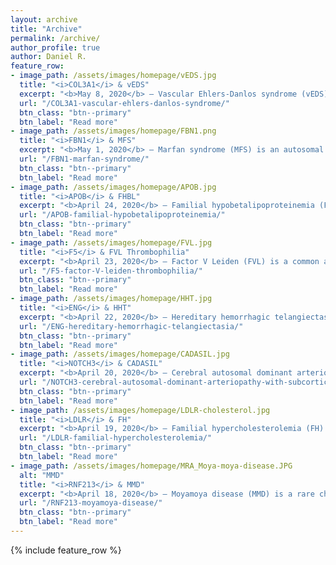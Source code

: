 ```yaml
---
layout: archive
title: "Archive"
permalink: /archive/
author_profile: true
author: Daniel R.
feature_row:
- image_path: /assets/images/homepage/vEDS.jpg
  title: "<i>COL3A1</i> & vEDS"
  excerpt: "<b>May 8, 2020</b> – Vascular Ehlers-Danlos syndrome (vEDS), also known as Ehlers-Danlos syndrome type IV, is a hereditary..."
  url: "/COL3A1-vascular-ehlers-danlos-syndrome/"
  btn_class: "btn--primary"
  btn_label: "Read more"
- image_path: /assets/images/homepage/FBN1.png
  title: "<i>FBN1</i> & MFS"
  excerpt: "<b>May 1, 2020</b> – Marfan syndrome (MFS) is an autosomal dominant connective tissue disorder caused by mutations in..."
  url: "/FBN1-marfan-syndrome/"
  btn_class: "btn--primary"
  btn_label: "Read more"
- image_path: /assets/images/homepage/APOB.jpg
  title: "<i>APOB</i> & FHBL"
  excerpt: "<b>April 24, 2020</b> – Familial hypobetalipoproteinemia (FHBL) is an autosomal codominant metabolic disorder..."
  url: "/APOB-familial-hypobetalipoproteinemia/"
  btn_class: "btn--primary"
  btn_label: "Read more"
- image_path: /assets/images/homepage/FVL.jpg
  title: "<i>F5</i> & FVL Thrombophilia"
  excerpt: "<b>April 23, 2020</b> – Factor V Leiden (FVL) is a common autosomal codominant thrombophilia characterized by..."
  url: "/F5-factor-V-leiden-thrombophilia/"
  btn_class: "btn--primary"
  btn_label: "Read more"
- image_path: /assets/images/homepage/HHT.jpg
  title: "<i>ENG</i> & HHT"
  excerpt: "<b>April 22, 2020</b> – Hereditary hemorrhagic telangiectasia (HHT), also known as Osler-Weber-Rendu syndrome..."
  url: "/ENG-hereditary-hemorrhagic-telangiectasia/"
  btn_class: "btn--primary"
  btn_label: "Read more"
- image_path: /assets/images/homepage/CADASIL.jpg
  title: "<i>NOTCH3</i> & CADASIL"
  excerpt: "<b>April 20, 2020</b> – Cerebral autosomal dominant arteriopathy with subcortical infarcts and leukoencephalopathy (CADASIL)..."
  url: "/NOTCH3-cerebral-autosomal-dominant-arteriopathy-with-subcortical-infarcts-and-leukoencephalopathy/"
  btn_class: "btn--primary"
  btn_label: "Read more"
- image_path: /assets/images/homepage/LDLR-cholesterol.jpg
  title: "<i>LDLR</i> & FH"
  excerpt: "<b>April 19, 2020</b> – Familial hypercholesterolemia (FH) is an lipoprotein metabolism genetic disorder..."
  url: "/LDLR-familial-hypercholesterolemia/"
  btn_class: "btn--primary"
  btn_label: "Read more"
- image_path: /assets/images/homepage/MRA_Moya-moya-disease.JPG
  alt: "MMD"
  title: "<i>RNF213</i> & MMD"
  excerpt: "<b>April 18, 2020</b> – Moyamoya disease (MMD) is a rare chronic occlusive cerebrovascular disease characterized by the..."
  url: "/RNF213-moyamoya-disease/"
  btn_class: "btn--primary"
  btn_label: "Read more"
---
```


{% include feature_row %}
